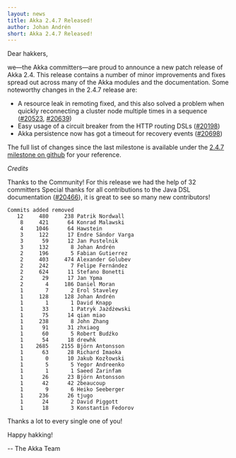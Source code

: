 ```yaml
---
layout: news
title: Akka 2.4.7 Released!
author: Johan Andrén
short: Akka 2.4.7 Released!
---
```


Dear hakkers,

we—the Akka committers—are proud to announce a new patch release of Akka 2.4.
This release contains a number of minor improvements and fixes spread out across many of the Akka modules and the documentation.
Some noteworthy changes in the 2.4.7 release are:

 * A resource leak in remoting fixed, and this also solved a problem when quickly reconnecting a cluster node multiple times in a sequence ([#20523](https://github.com/akka/akka/issues/20523), [#20639](https://github.com/akka/akka/issues/20639))
 * Easy usage of a circuit breaker from the HTTP routing DSLs ([#20198](https://github.com/akka/akka/issues/20198))
 * Akka persistence now has got a timeout for recovery events ([#20698](https://github.com/akka/akka/issues/20698))

The full list of changes since the last milestone is available under the [2.4.7 milestone on github](https://github.com/akka/akka/issues?q=milestone%3A2.4.7+is%3Aclosed) for your reference.

*Credits*

Thanks to the Community! For this release we had the help of 32 committers
Special thanks for all contributions to the Java DSL documentation ([#20466](https://github.com/akka/akka/issues/20466)), it is great to see so many new contributors!

~~~
Commits added removed
   12     480     238 Patrik Nordwall
    8     421      64 Konrad Malawski
    4    1046      64 Hawstein
    3     122      17 Endre Sándor Varga
    3      59      12 Jan Pustelnik
    3     132       8 Johan Andrén
    2     196       5 Fabian Gutierrez
    2     403     474 Alexander Golubev
    2     242       7 Felipe Fernández
    2     624      11 Stefano Bonetti
    2      29      17 Jan Ypma
    2       4     186 Daniel Moran
    1       7       2 Erol Staveley
    1     128     128 Johan Andrén
    1       1       1 David Knapp
    1      33       1 Patryk Jażdżewski
    1      75      14 qian miao
    1     238       8 John Zhang
    1      91      31 zhxiaog
    1      60       5 Robert Budźko
    1      54      18 drewhk
    1    2685    2155 Björn Antonsson
    1      63      28 Richard Imaoka
    1       0      10 Jakub Kozłowski
    1       5       5 Yegor Andreenko
    1       1       1 Saeed Zarinfam
    1      26      23 Björn Antonsson
    1      42      42 2beaucoup
    1       9       6 Heiko Seeberger
    1     236      26 tjugo
    1      24       2 David Piggott
    1      18       3 Konstantin Fedorov
~~~

Thanks a lot to every single one of you!

Happy hakking!

-- The Akka Team


